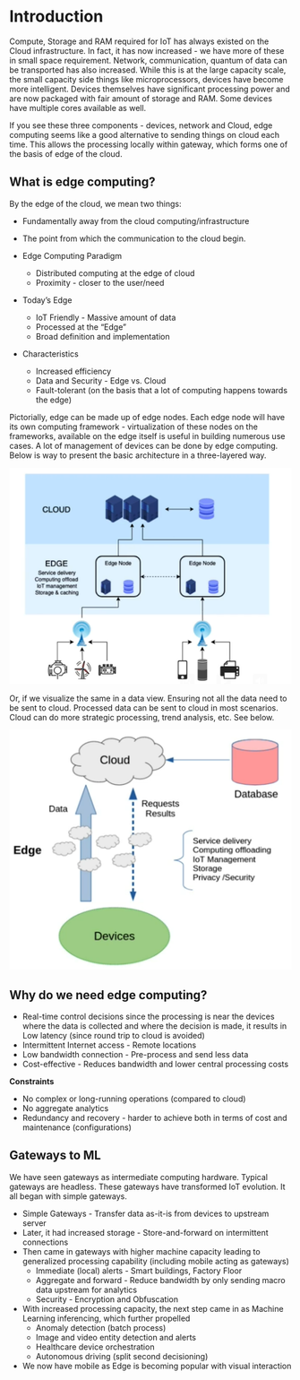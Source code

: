 # Introduction

Compute, Storage and RAM required for IoT has always existed on the Cloud infrastructure. In fact, it has now increased - we have more of these in small space requirement. Network, communication, quantum of data can be transported has also increased. While this is at the large capacity scale, the small capacity side things like microprocessors, devices have become more intelligent. Devices themselves have significant processing power and are now packaged with fair amount of storage and RAM. Some devices have multiple cores available as well.

If you see these three components - devices, network and Cloud, edge computing seems like a good alternative to sending things on cloud each time. This allows the processing locally within gateway, which forms one of the basis of edge of the cloud.

## What is edge computing?

By the edge of the cloud, we mean two things: 
* Fundamentally away from the cloud computing/infrastructure
* The point from which the communication to the cloud begin.

* Edge Computing Paradigm
  * Distributed computing at the edge  of cloud 
  * Proximity - closer to the user/need
* Today’s Edge
  * IoT Friendly - Massive amount of data
  * Processed at the “Edge”
  * Broad definition and implementation
* Characteristics
  * Increased efficiency
  * Data and Security - Edge vs. Cloud
  * Fault-tolerant (on the basis that a lot of computing happens towards the edge)

Pictorially, edge can be made up of edge nodes. Each edge node will have its own computing framework - virtualization of these nodes on the frameworks, available on the edge itself is useful in building numerous use cases. A lot of management of devices can be done by edge computing. Below is way to present the basic architecture in a three-layered way.

![](../images/edge-computing-intro.png)

Or, if we visualize the same in a data view. Ensuring not all the data need to be sent to cloud. Processed data can be sent to cloud in most scenarios. Cloud can do more strategic processing, trend analysis, etc. See below.

![](../images/edge-node-intro-date-view.png)

## Why do we need edge computing?

* Real-time control decisions since the processing is near the devices where the data is collected and where the decision is made, it results in Low latency (since round trip to cloud is avoided)
* Intermittent Internet access - Remote locations
* Low bandwidth connection - Pre-process and send less data
* Cost-effective - Reduces bandwidth and lower central processing costs

**Constraints**

* No complex or long-running operations (compared to cloud)
* No aggregate analytics
* Redundancy and recovery - harder to achieve both in terms of cost and maintenance (configurations)

## Gateways to ML
We have seen gateways as intermediate computing hardware. Typical gateways are headless. These gateways have transformed IoT evolution. It all began with simple gateways.
* Simple Gateways - Transfer data as-it-is from devices to upstream server
* Later, it had increased storage - Store-and-forward on intermittent connections
* Then came in gateways with higher machine capacity leading to generalized processing capability (including mobile acting as gateways)
  * Immediate (local) alerts - Smart buildings, Factory Floor
  * Aggregate and forward - Reduce bandwidth by only sending macro data upstream for analytics 
  * Security - Encryption and Obfuscation 
* With increased processing capacity, the next step came in as Machine Learning inferencing, which further propelled
  * Anomaly detection (batch process)
  * Image and video entity detection and alerts
  * Healthcare device orchestration
  * Autonomous driving (split second decisioning)
* We now have mobile as Edge is becoming popular with visual interaction

